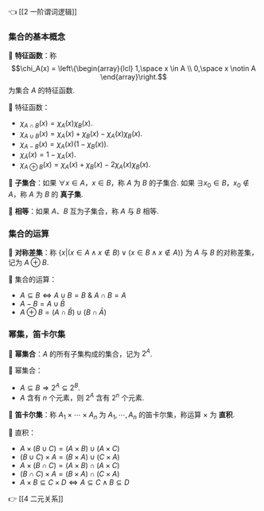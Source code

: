 👈 [[2 一阶谓词逻辑]]

### 集合的基本概念

💎 **特征函数**：称 $$\chi_A(x) = \left\{\begin{array}{lcl} 1,\space x \in A \\ 0,\space x \notin A \end{array}\right.$$ 为集合 $A$ 的特征函数.

📍 特征函数：

- $\chi_{A \cap B}(x) = \chi_A(x) \chi_B(x)$.
- $\chi_{A \cup B}(x) = \chi_A(x) + \chi_B(x) - \chi_A(x) \chi_B(x)$.
- $\chi_{A - B}(x) = \chi_A(x) (1 - \chi_B(x))$.
- $\chi_{\bar A}(x) = 1 - \chi_A(x)$.
- $\chi_{A \oplus B}(x) = \chi_A(x) + \chi_B(x) - 2 \chi_A(x) \chi_B(x)$.

💎 **子集合**：如果 $\forall x \in A$，$x \in B$，称 $A$ 为 $B$ 的子集合. 如果 $\exists x_0 \in B$，$x_0 \notin A$，称 $A$ 为 $B$ 的 **真子集**.

💎 **相等**：如果 $A$、$B$ 互为子集合，称 $A$ 与 $B$ 相等.

### 集合的运算

💎 **对称差集**：称 $\{x | (x \in A \wedge x \notin B) \vee (x \in B \wedge x \notin A)\}$ 为 $A$ 与 $B$ 的对称差集，记为 $A \oplus B$.

📍 集合的运算：

- $A \subseteq B \Leftrightarrow A \cup B = B$ & $A \cap B = A$
- $A - B = A \cup \bar B$
- $A \oplus B = (A \cap \bar B) \cup (B \cap \bar A)$

### 幂集，笛卡尔集

💎 **幂集合**：$A$ 的所有子集构成的集合，记为 $2^A$.

🔔 幂集合：

- $A \subseteq B \Rightarrow 2^A \subseteq 2^B$.
- $A$ 含有 $n$ 个元素，则 $2^A$ 含有 $2^n$ 个元素.

💎 **笛卡尔集**：称 $A_1 \times \cdots \times A_n$ 为 $A_1, \cdots, A_n$ 的笛卡尔集，称运算 $\times$ 为 **直积**.

📍 直积：

- $A \times (B \cup C) = (A \times B) \cup (A \times C)$
- $(B \cup C) \times A = (B \times A) \cup (C \times A)$
- $A \times (B \cap C) = (A \times B) \cap (A \times C)$
- $(B \cap C) \times A = (B \times A) \cap (C \times A)$
- $A \times B \subseteq C \times D \Leftrightarrow A \subseteq C \wedge B \subseteq D$

👉 [[4 二元关系]]